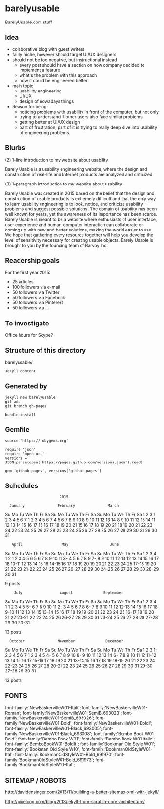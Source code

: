 # barelyusable
BarelyUsable.com stuff

Idea
----
- colaborative blog with guest writers
- fairly niche, however should target UI/UX designers
- should not be too negative, but instructional instead
  - every post should have a section on how company decided
    to implement a feature
  - what's the problem with this approach
  - how it could be engineered better
- main topic
  - usability engineering
  - UI/UX
  - design of nowadays things
- Reason for being:
  - noticing problems with usability in front of the computer, but not only
  - trying to understand if other users also face similar problems
  - getting better at UI/UX design
  - part of frustration, part of it is trying to really deep dive into usability of engineering problems.


Blurbs
------

(2) 1-line introduction to my website about usability 

Barely Usable is a usability engineering website, where the design and
construction of real-life and Internet products are analyzed and criticized.

(3) 1-paragraph introduction to my website about usability

Barely Usable was created in 2015 based on the belief that the design and
construction of usable products is extremely difficult and that the only way
to learn usability engineering is to look, notice, and criticize usability
problems and suggest possible solutions. The domain of usability has been
well known for years, yet the awareness of its importance has been scarce.
Barely Usable is meant to be a website where enthusiasts of user interface,
user experience and human-computer interaction can collaborate on coming up
with new and better solutions, making the world easier to use. We hope that
gathering every resource together will help you develop the level of
sensitivity necessary for creating usable objects. Barely Usable is brought
to you by the founding team of Barvoy Inc. 

Readership goals
----------------

For the first year 2015:
- 25 articles
- 100 followers via e-mail
- 50 followers via Twitter
- 50 followers via Facebook
- 50 followers via Pinterest
- 50 followers via ...

To investigate
--------------
Office hours for Skype?

Structure of this directory
---------------------------

barelyusable/
	
	Jekyll content

Generated by
--------------

	jekyll new barelyusable
	git add
	git branch gh-pages

	bundle install

Gemfile
-------
	source 'https://rubygems.org'

	require 'json'
	require 'open-uri'
	versions = JSON.parse(open('https://pages.github.com/versions.json').read)

	gem 'github-pages', versions['github-pages']


Schedules
---------

                             2015

      January               February               March
Su Mo Tu We Th Fr Sa  Su Mo Tu We Th Fr Sa  Su Mo Tu We Th Fr Sa
             1  2  3   1  2  3  4  5  6  7   1  2  3  4  5  6  7
 4  5  6  7  8  9 10   8  9 10 11 12 13 14   8  9 10 11 12 13 14
11 12 13 14 15 16 17  15 16 17 18 19 20 21  15 16 17 18 19 20 21
18 19 20 21 22 23 24  22 23 24 25 26 27 28  22 23 24 25 26 27 28
25 26 27 28 29 30 31                        29 30 31
                                            
       April                  May                   June
Su Mo Tu We Th Fr Sa  Su Mo Tu We Th Fr Sa  Su Mo Tu We Th Fr Sa
          1  2  3  4                  1  2      1  2  3  4  5  6
 5  6  7  8  9 10 11   3- 4  5  6  7  8  9   7- 8  9 10 11 12 13
12 13 14 15 16 17 18  10-11 12 13 14 15 16  14-15 16 17 18 19 20
19 20 21 22 23 24 25  17-18 19 20 21 22 23  21-22 23 24 25 26 27
26-27 28 29 30        24-25 26 27 28 29 30  28-29 30
                      31                    

9 posts

        July                 August              September
Su Mo Tu We Th Fr Sa  Su Mo Tu We Th Fr Sa  Su Mo Tu We Th Fr Sa
          1  2  3  4                     1         1  2  3  4  5
 5- 6  7  8  9 10 11   2- 3  4  5  6  7  8   6- 7  8  9 10 11 12
12-13 14 15 16 17 18   9-10 11 12 13 14 15  13-14 15 16 17 18 19
19-20 21 22 23 24 25  16-17 18 19 20 21 22  20-21 22 23 24 25 26
26-27 28 29 30 31     23-24 25 26 27 28 29  27-28 29 30
                      30-31

13 posts

      October               November              December
Su Mo Tu We Th Fr Sa  Su Mo Tu We Th Fr Sa  Su Mo Tu We Th Fr Sa
             1  2  3   1- 2  3  4  5  6  7         1  2  3  4  5
 4- 5  6  7  8  9 10   8- 9 10 11 12 13 14   6- 7  8  9 10 11 12
11-12 13 14 15 16 17  15-16 17 18 19 20 21  13-14 15 16 17 18 19
18-19 20 21 22 23 24  22-23 24 25 26 27 28  20-21 22 23 24 25 26
25-26 27 28 29 30 31  29-30                 27-28 29 30 31

13 posts


FONTS
-----
font-family:'NewBaskervilleW01-Itali';
font-family:'NewBaskervilleW01-Roman';
font-family:'NewBaskervilleW01-SemiB_693023';
font-family:'NewBaskervilleW01-SemiB_693026';
font-family:'NewBaskervilleW01-Bold';
font-family:'NewBaskervilleW01-BoldI';
font-family:'NewBaskervilleW01-Black_693005';
font-family:'NewBaskervilleW01-Black_693008';
font-family:'Bembo Book W01 Bold';
font-family:'Bembo Book W01';
font-family:'Bembo Book W01 Italic';
font-family:'BemboBookW01-BoldIt';
font-family:'Bookman Old Style W01';
font-family:'Bookman Old Style W10';
font-family:'BookmanOldStyleW01-Ital';
font-family:'BookmanOldStyleW01-Bold_691970';
font-family:'BookmanOldStyleW01-Bold_691973';
font-family:'BookmanOldStyleW10-Ital';

SITEMAP / ROBOTS
----------------
http://davidensinger.com/2013/11/building-a-better-sitemap-xml-with-jekyll/

http://pixelcog.com/blog/2013/jekyll-from-scratch-core-architecture/

